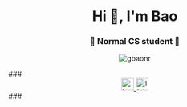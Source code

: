 <h1 align="center">Hi 👋, I'm Bao</h1>
<h3 align="center">📌 Normal CS student 📌</h3>

<p align="center">
  <img src="https://komarev.com/ghpvc/?username=gbaonr&label=Profile%20views&color=0e75b6&style=flat" alt="gbaonr" />
</p>
###
<div align="center">
  <a href="https://www.facebook.com/gbaon.r" target="_blank">
    <img src="https://img.shields.io/static/v1?message=Facebook&logo=facebook&label=&color=1877F2&logoColor=white&labelColor=&style=for-the-badge" height="25" alt="facebook logo" />
  </a>
  <a href="https://www.linkedin.com/in/bao-nguyen-617099293/" target="_blank">
    <img src="https://img.shields.io/static/v1?message=LinkedIn&logo=linkedin&label=&color=0077B5&logoColor=white&labelColor=&style=for-the-badge" height="25" alt="linkedin logo" />
  </a>
</div>
###




